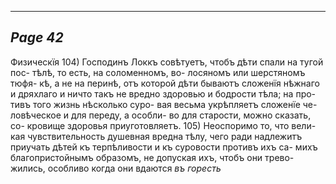 

---
*Page 42*
---

Физическїя
104) Господинъ Локкъ совѣтуетъ, чтобъ дѣти спали на тугой пос- тѣлѣ, то есть, на соломенномъ, во- лосяномъ или шерстяномъ тюфя- кѣ, а не на перинѣ, отъ которой дѣти бываютъ сложенїя нѣжнаго и дряхлаго и ничто такъ не вредно здоровью и бодрости тѣла; на про- тивъ того жизнь нѣсколько суро- вая весьма укрѣпляетъ сложенїе че- ловѣческое и для переду, а особли- во для старости, можно сказать, со- кровище здоровья приуготовляетъ.
105) Неоспоримо то, что вели- кая чувствительность душевная вредна тѣлу, чего ради надлежитъ приучать дѣтей къ терпѣливости и къ суровости противъ ихъ са- михъ благопристойнымъ образомъ, не допуская ихъ, чтобъ они трево- жились, особливо когда они вдаются
*въ горесть*